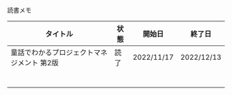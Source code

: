 読書メモ

| タイトル | 状態 | 開始日 | 終了日 |
| --- | --- | --- | --- |
| 童話でわかるプロジェクトマネジメント 第2版 | 読了 | 2022/11/17 | 2022/12/13 |
| | | | |
| | | | |
| | | | |
| | | | |
| | | | |
| | | | |
| | | | |
